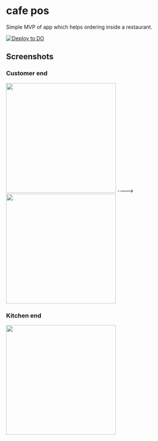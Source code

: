 # cafe pos

Simple MVP of app which helps ordering inside a restaurant.

[![Deploy to DO](https://www.deploytodo.com/do-btn-blue.svg)](https://cloud.digitalocean.com/apps/new?repo=https://github.com/parkourkarthik/thewaiter/tree/main)

## Screenshots
### Customer end
<img src="https://dev-to-uploads.s3.amazonaws.com/i/9k2t7lpofzvlsgwpn594.png" width="300px" /> ----> <img src="https://dev-to-uploads.s3.amazonaws.com/i/hwirkreueeapnubplwlv.png" width="300px" />

### Kitchen end
<img src="https://dev-to-uploads.s3.amazonaws.com/i/t6zdjawycnej23cqzpfl.png" width="300px" />

